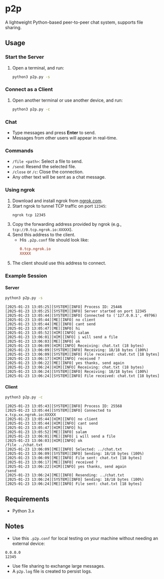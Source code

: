 # p2p

A lightweight Python-based peer-to-peer chat system, supports file sharing.

## Usage

### Start the Server
1. Open a terminal, and run:
   ```bash
   python3 p2p.py -s
   ```

### Connect as a Client
1. Open another terminal or use another device, and run:
   ```bash
   python3 p2p.py -c
   ```

### Chat
- Type messages and press **Enter** to send.
- Messages from other users will appear in real-time.

### Commands
- `/file <path>`: Select a file to send.
- `/send`: Resend the selected file.
- `/close` or `/c`: Close the connection.
- Any other text will be sent as a chat message.

### Using ngrok
1. Download and install ngrok from [ngrok.com](https://ngrok.com/).
2. Start ngrok to tunnel TCP traffic on port `12345`:
   ```bash
   ngrok tcp 12345
   ```
3. Copy the forwarding address provided by ngrok (e.g., `tcp://0.tcp.ngrok.io:XXXXX`).
4. Send this address to the client.
    - His `.p2p.conf` file should look like:
      ```conf
      0.tcp.ngrok.io
      XXXXX
      ```
5. The client should use this address to connect.

### Example Session

#### Server
```bash
python3 p2p.py -s
```
```
[2025-01-23 13:05:25][SYSTEM][INFO] Process ID: 25446
[2025-01-23 13:05:25][SYSTEM][INFO] Server started on port 12345
[2025-01-23 13:05:44][SYSTEM][INFO] Connected to ('127.0.0.1', 49796)
[2025-01-23 13:05:44][ME][INFO] no client
[2025-01-23 13:05:44][ME][INFO] cant send
[2025-01-23 13:05:47][ME][INFO] hi
[2025-01-23 13:05:52][HIM][INFO] salam
[2025-01-23 13:06:01][HIM][INFO] i will send a file
[2025-01-23 13:06:03][ME][INFO] ok
[2025-01-23 13:06:09][HIM][INFO] Receiving: chat.txt (18 bytes)
[2025-01-23 13:06:09][SYSTEM][INFO] Receiving: 18/18 bytes (100%)
[2025-01-23 13:06:09][SYSTEM][INFO] File received: chat.txt [18 bytes]
[2025-01-23 13:06:17][HIM][INFO] received ?
[2025-01-23 13:06:22][ME][INFO] yes thanks, send again
[2025-01-23 13:06:24][HIM][INFO] Receiving: chat.txt (18 bytes)
[2025-01-23 13:06:24][SYSTEM][INFO] Receiving: 18/18 bytes (100%)
[2025-01-23 13:06:24][SYSTEM][INFO] File received: chat.txt [18 bytes]
```

#### Client
```bash
python3 p2p.py -c
```
```
[2025-01-23 13:05:43][SYSTEM][INFO] Process ID: 25568
[2025-01-23 13:05:44][SYSTEM][INFO] Connected to x.tcp.xx.ngrok.io:XXXXX
[2025-01-23 13:05:44][HIM][INFO] no client
[2025-01-23 13:05:44][HIM][INFO] cant send
[2025-01-23 13:05:47][HIM][INFO] hi
[2025-01-23 13:05:52][ME][INFO] salam
[2025-01-23 13:06:01][ME][INFO] i will send a file
[2025-01-23 13:06:03][HIM][INFO] ok
/file ../chat.txt
[2025-01-23 13:06:09][ME][INFO] Selected: ../chat.txt
[2025-01-23 13:06:09][SYSTEM][INFO] Sending: 18/18 bytes (100%)
[2025-01-23 13:06:09][ME][INFO] File sent: chat.txt [18 bytes]
[2025-01-23 13:06:17][ME][INFO] received ?
[2025-01-23 13:06:22][HIM][INFO] yes thanks, send again
/send
[2025-01-23 13:06:24][ME][INFO] Resending: ../chat.txt
[2025-01-23 13:06:24][SYSTEM][INFO] Sending: 18/18 bytes (100%)
[2025-01-23 13:06:24][ME][INFO] File sent: chat.txt [18 bytes]
```

## Requirements
- Python 3.x

## Notes
- Use this `.p2p.conf` for local testing on your machine without needing an external device:
```
0.0.0.0
12345
```
- Use file sharing to exchange large messages.
- A `p2p.log` file is created to persist logs.
